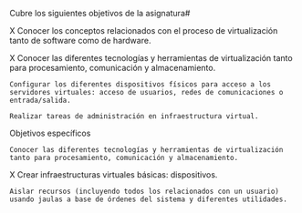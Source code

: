 
Cubre los siguientes objetivos de la asignatura#

  X  Conocer los conceptos relacionados con el proceso de virtualización tanto de software como de hardware.

  X  Conocer las diferentes tecnologías y herramientas de virtualización tanto para procesamiento, comunicación y almacenamiento.

    Configurar los diferentes dispositivos físicos para acceso a los servidores virtuales: acceso de usuarios, redes de comunicaciones o entrada/salida.

    Realizar tareas de administración en infraestructura virtual.

Objetivos específicos

    Conocer las diferentes tecnologías y herramientas de virtualización tanto para procesamiento, comunicación y almacenamiento.

  X  Crear infraestructuras virtuales básicas: dispositivos.

    Aislar recursos (incluyendo todos los relacionados con un usuario) usando jaulas a base de órdenes del sistema y diferentes utilidades.

